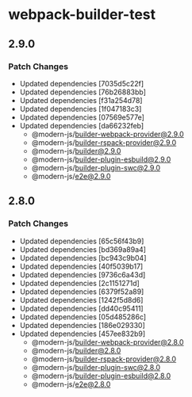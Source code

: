 # webpack-builder-test

## 2.9.0

### Patch Changes

- Updated dependencies [7035d5c22f]
- Updated dependencies [76b26883bb]
- Updated dependencies [f31a254d78]
- Updated dependencies [1f047183c3]
- Updated dependencies [07569e577e]
- Updated dependencies [da66232feb]
  - @modern-js/builder-webpack-provider@2.9.0
  - @modern-js/builder-rspack-provider@2.9.0
  - @modern-js/builder@2.9.0
  - @modern-js/builder-plugin-esbuild@2.9.0
  - @modern-js/builder-plugin-swc@2.9.0
  - @modern-js/e2e@2.9.0

## 2.8.0

### Patch Changes

- Updated dependencies [65c56f43b9]
- Updated dependencies [bd369a89a4]
- Updated dependencies [bc943c9b04]
- Updated dependencies [40f5039b17]
- Updated dependencies [9736c6a43d]
- Updated dependencies [2c1151271d]
- Updated dependencies [6379f52a89]
- Updated dependencies [1242f5d8d6]
- Updated dependencies [dd40c95411]
- Updated dependencies [05d485286c]
- Updated dependencies [186e029330]
- Updated dependencies [457ee832b9]
  - @modern-js/builder-webpack-provider@2.8.0
  - @modern-js/builder@2.8.0
  - @modern-js/builder-rspack-provider@2.8.0
  - @modern-js/builder-plugin-swc@2.8.0
  - @modern-js/builder-plugin-esbuild@2.8.0
  - @modern-js/e2e@2.8.0

